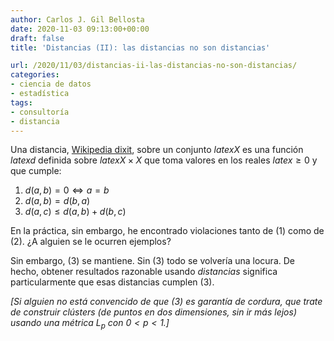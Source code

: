 ```yaml
---
author: Carlos J. Gil Bellosta
date: 2020-11-03 09:13:00+00:00
draft: false
title: 'Distancias (II): las distancias no son distancias'

url: /2020/11/03/distancias-ii-las-distancias-no-son-distancias/
categories:
- ciencia de datos
- estadística
tags:
- consultoría
- distancia
---
```


Una distancia, [Wikipedia dixit](https://es.wikipedia.org/wiki/Distancia#Distancia_en_espacio_m%C3%A9trico), sobre un conjunto $latex X$ es una función $latex d$ definida sobre $latex X \times X$ que toma valores en los reales $latex \ge 0$ y que cumple:

  1. $d(a,b) = 0 \iff a = b$
  2. $d(a,b) = d(b,a)$
  3. $d(a,c) \le d(a, b) + d(b, c)$

En la práctica, sin embargo, he encontrado violaciones tanto de (1) como de (2). ¿A alguien se le ocurren ejemplos?

Sin embargo, (3) se mantiene. Sin (3) todo se volvería una locura. De hecho, obtener resultados razonable usando _distancias_ significa particularmente que esas distancias cumplen (3).


_[Si alguien no está convencido de que (3) es garantía de cordura, que trate de construir _clústers_ (de puntos en dos dimensiones, sin ir más lejos) usando una _métrica_ $L_p$ con $0 < p < 1$.]_



